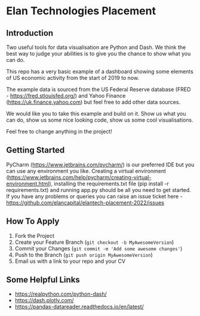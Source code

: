 # Elan Technologies Placement

## Introduction

Two useful tools for data visualisation are Python and Dash. We think the best way to judge your abilities is to give you the chance to show what you can do.

This repo has a very basic example of a dashboard showing some elements of US economic activity from the start of 2019 to now.

The example data is sourced from the US Federal Reserve database (FRED - https://fred.stlouisfed.org/) and Yahoo Finance (https://uk.finance.yahoo.com) but feel free to add other data sources.

We would like you to take this example and build on it. Show us what you can do, show us some nice looking code, show us some cool visualisations.

Feel free to change anything in the project!

## Getting Started

PyCharm (https://www.jetbrains.com/pycharm/) is our preferred IDE but you can use any environment you like.
Creating a virtual environment (https://www.jetbrains.com/help/pycharm/creating-virtual-environment.html), installing the requirements.txt file (pip install -r requirements.txt) and running app.py should be all you need to get started.
If you have any problems or queries you can raise an issue ticket here - https://github.com/elancapital/elantech-placement-2022/issues

## How To Apply

1. Fork the Project
2. Create your Feature Branch (`git checkout -b MyAwesomeVersion`)
3. Commit your Changes (`git commit -m 'Add some awesome changes'`)
4. Push to the Branch (`git push origin MyAwesomeVersion`)
5. Email us with a link to your repo and your CV

## Some Helpful Links
- https://realpython.com/python-dash/
- https://dash.plotly.com/
- https://pandas-datareader.readthedocs.io/en/latest/
